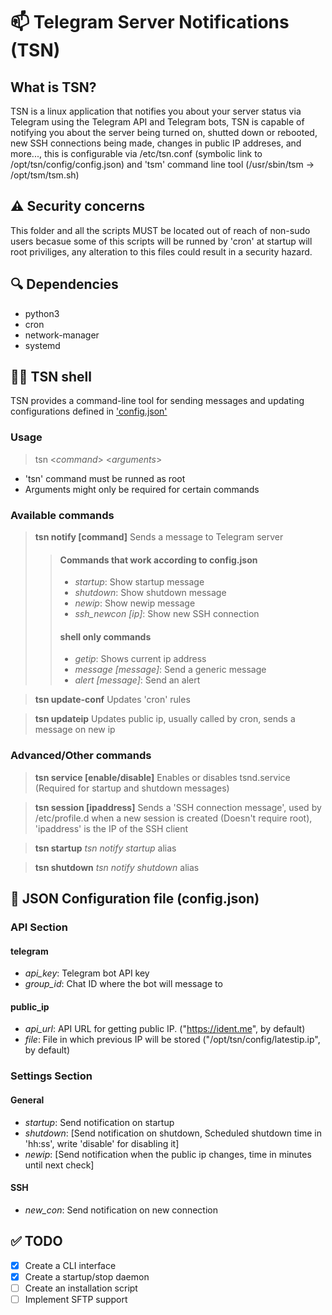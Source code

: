 # 📫 Telegram Server Notifications (TSN)

## What is TSN?
TSN is a linux application that notifies you about your server status via Telegram using the Telegram API and Telegram bots, TSN is capable of notifying you about the server being turned on, shutted down or rebooted, new SSH connections being made, changes in public IP addreses, and more..., this is configurable via /etc/tsn.conf (symbolic link to /opt/tsn/config/config.json) and 'tsm' command line tool (/usr/sbin/tsm -> /opt/tsm/tsm.sh)

## ⚠️ Security concerns
This folder and all the scripts MUST be located out of reach of non-sudo users becasue some of this scripts will be runned by 'cron' at startup will root priviliges, any alteration to this files could result in a security hazard.

## 🔍 Dependencies
- python3
- cron
- network-manager
- systemd

## 🧑‍🔬 TSN shell
TSN provides a command-line tool for sending messages and updating configurations defined in ['config.json'](#🧰-json-configuration-file-configjson)

### Usage
> tsn <_command_> <_arguments_>
- 'tsn' command must be runned as root
- Arguments might only be required for certain commands

### Available commands
> **tsn notify [command]**
> Sends a message to Telegram server
>> #### Commands that work according to config.json
>> * _startup_: Show startup message
>> * _shutdown_: Show shutdown message
>> * _newip_: Show newip message
>> * _ssh_newcon [ip]_: Show new SSH connection
>> #### shell only commands
>> * _getip_: Shows current ip address
>> * _message [message]_: Send a generic message
>> * _alert [message]_: Send an alert

> **tsn update-conf**
> Updates 'cron' rules

> **tsn updateip**
> Updates public ip, usually called by cron, sends a message on new ip

### Advanced/Other commands
> **tsn service [enable/disable]**
> Enables or disables tsnd.service (Required for startup and shutdown messages)

> **tsn session [ipaddress]**
> Sends a 'SSH connection message', used by /etc/profile.d when a new session is created (Doesn't require root), 'ipaddress' is the IP of the SSH client

> **tsn startup**
> _tsn notify startup_ alias

> **tsn shutdown**
> _tsn notify shutdown_ alias

## 🧰 JSON Configuration file (config.json)
### API Section
#### telegram
* *api_key*: Telegram bot API key
* *group_id*: Chat ID where the bot will message to
#### public_ip
* *api_url*: API URL for getting public IP. ("https://ident.me", by default)
* *file*: File in which previous IP will be stored ("/opt/tsn/config/latestip.ip", by default)

### Settings Section
#### General
* *startup*: Send notification on startup
* *shutdown*: [Send notification on shutdown, Scheduled shutdown time in 'hh:ss', write 'disable' for disabling it]
* *newip*: [Send notification when the public ip changes, time in minutes until next check]

#### SSH
* *new_con*: Send notification on new connection

## ✅ TODO
- [x] Create a CLI interface
- [x] Create a startup/stop daemon
- [ ] Create an installation script
- [ ] Implement SFTP support